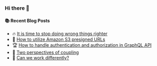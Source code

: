 ### Hi there 👋

<!--
**jorzel/jorzel** is a ✨ _special_ ✨ repository because its `README.md` (this file) appears on your GitHub profile.

Here are some ideas to get you started:

- 🔭 I’m currently working on ...
- 🌱 I’m currently learning ...
- 👯 I’m looking to collaborate on ...
- 🤔 I’m looking for help with ...
- 💬 Ask me about ...
- 📫 How to reach me: ...
- 😄 Pronouns: ...
- ⚡ Fun fact: ...
-->

#### :books: Recent Blog Posts
<!-- BLOGPOSTS:START -->
 - 🔥 [It is time to stop doing wrong things righter](https://levelup.gitconnected.com/it-is-time-to-stop-doing-wrong-things-righter-b2e29cc1fa50?source=rss-607ede630b31------2)
 - 📰 [How to utilize Amazon S3 presigned URLs](https://levelup.gitconnected.com/how-to-exploit-amazon-s3-presigned-urls-adffc32fb26a?source=rss-607ede630b31------2)
 - 🏆 [How to handle authentication and authorization in GraphQL API](https://levelup.gitconnected.com/how-to-implement-authentication-and-authorization-in-graphql-api-90c17a92a5d9?source=rss-607ede630b31------2)
 - 🔘 [Two perspectives of coupling](https://levelup.gitconnected.com/two-perspectives-of-coupling-0cf01419ae20?source=rss-607ede630b31------2)
 - 📰 [Can we work differently?](https://medium.com/illumination/can-we-work-differently-3c6d52eb0025?source=rss-607ede630b31------2)<!-- BLOGPOSTS:END -->